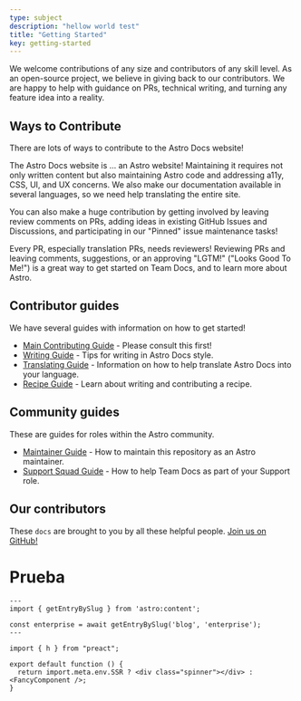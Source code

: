 ```yaml
---
type: subject
description: "hellow world test"
title: "Getting Started"
key: getting-started
---
```


We welcome contributions of any size and contributors of any skill level. As an open-source project, we believe in giving back to our contributors. We are happy to help with guidance on PRs, technical writing, and turning any feature idea into a reality.

## Ways to Contribute

There are lots of ways to contribute to the Astro Docs website!

The Astro Docs website is ... an Astro website! Maintaining it requires not only written content but also maintaining Astro code and addressing a11y, CSS, UI, and UX concerns. We also make our documentation available in several languages, so we need help translating the entire site.

You can also make a huge contribution by getting involved by leaving review comments on PRs, adding ideas in existing GitHub Issues and Discussions, and participating in our "Pinned" issue maintenance tasks!

Every PR, especially translation PRs, needs reviewers! Reviewing PRs and leaving comments, suggestions, or an approving "LGTM!" ("Looks Good To Me!") is a great way to get started on Team Docs, and to learn more about Astro.

## Contributor guides

We have several guides with information on how to get started!

- [Main Contributing Guide](https://github.com/withastro/docs/blob/main/CONTRIBUTING.md) - Please consult this first!
- [Writing Guide](https://github.com/withastro/docs/blob/main/WRITING.md) - Tips for writing in Astro Docs style.
- [Translating Guide](https://github.com/withastro/docs/blob/main/TRANSLATING.md) - Information on how to help translate Astro Docs into your language.
- [Recipe Guide](https://github.com/withastro/docs/blob/main/RECIPES.md) - Learn about writing and contributing a recipe.

## Community guides

These are guides for roles within the Astro community.

- [Maintainer Guide](https://github.com/withastro/docs/blob/main/MAINTAINERS.md) - How to maintain this repository as an Astro maintainer.
- [Support Squad Guide](https://github.com/withastro/docs/blob/main/SUPPORTSQUAD.md) - How to help Team Docs as part of your Support role.

## Our contributors

These `docs` are brought to you by all these helpful people. [Join us on GitHub!](https://github.com/withastro/docs)

# Prueba

```astro
---
import { getEntryBySlug } from 'astro:content';

const enterprise = await getEntryBySlug('blog', 'enterprise');
---
```

```tsx
import { h } from "preact";

export default function () {
  return import.meta.env.SSR ? <div class="spinner"></div> : <FancyComponent />;
}
```
